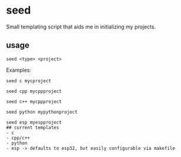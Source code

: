 # seed
Small templating script that aids me in initializing my projects.

## usage

`seed <type> <project>`


Examples:

```
seed c mycproject

seed cpp mycppproject

seed c++ mycppproject

seed python mypythonproject

seed esp myespproject
## current templates
- c
- cpp/c++
- python
- esp -> defaults to esp32, but easily configurable via makefile
